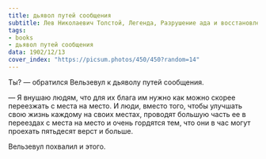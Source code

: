```yaml
---
title: дьявол путей сообщения
subtitle: Лев Николаевич Толстой, Легенда, Разрушение ада и восстановление его
tags:
- books
- дьявол путей сообщения
data: 1902/12/13
cover_index: "https://picsum.photos/450/450?random=14"
---
```


Ты? — обратился Вельзевул к дьяволу путей сообщения.

— Я внушаю людям, что для их блага им нужно как можно скорее переезжать с места на место. И люди, вместо того, чтобы улучшать свою жизнь каждому на своих местах, проводят большую часть ее в переездах с места на место и очень гордятся тем, что они в час могут проехать пятьдесят верст и больше.

Вельзевул похвалил и этого.
